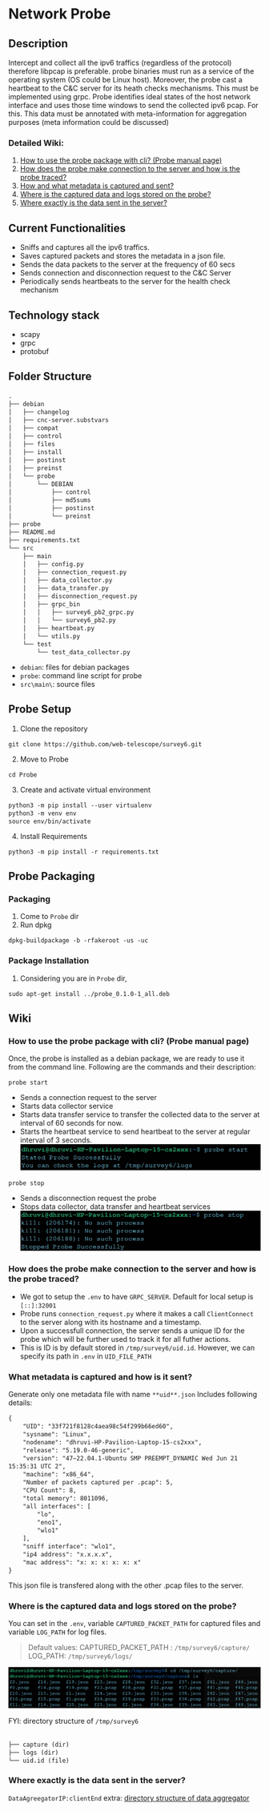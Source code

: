 # Network Probe

## Description
Intercept and collect all the ipv6 traffics (regardless of the protocol) therefore libpcap is preferable. probe binaries must run as a service of the operating system (OS could be Linux host).  Moreover, the probe cast a heartbeat to the C&C server for its heath checks mechanisms. This must be implemented using grpc.  Probe identifies ideal states of the host network interface and uses those time windows to send the collected ipv6 pcap.  For this. This data must be annotated with meta-information for aggregation purposes (meta information could be discussed)

### Detailed Wiki:

1. [How to use the probe package with cli? (Probe manual page)](#how-to-use-the-probe-package-with-cli-probe-manual-page)
2. [How does the probe make connection to the server and how is the probe traced?](#how-does-the-probe-make-connection-to-the-server-and-how-is-the-probe-traced)
3. [How and what metadata is captured and sent?](#what-metadata-is-captured-and-how-is-it-sent)
4. [Where is the captured data and logs stored on the probe?](#where-is-the-captured-data-and-logs-stored-on-the-probe) 
5. [Where exactly is the data sent in the server?](#where-exactly-is-the-data-sent-in-the-server)


## Current Functionalities
* Sniffs and captures all the ipv6 traffics. 
* Saves captured packets and stores the metadata in a json file.
* Sends the data packets to the server at the frequency of 60 secs
* Sends connection and disconnection request to the C&C Server
* Periodically sends heartbeats to the server for the health check mechanism

## Technology stack
* scapy
* grpc
* protobuf

## Folder Structure
```
.
├── debian
│   ├── changelog
│   ├── cnc-server.substvars
│   ├── compat
│   ├── control
│   ├── files
│   ├── install
│   ├── postinst
│   ├── preinst
│   └── probe
│       └── DEBIAN
│           ├── control
│           ├── md5sums
│           ├── postinst
│           └── preinst
├── probe
├── README.md
├── requirements.txt
└── src
    ├── main
    │   ├── config.py
    │   ├── connection_request.py
    │   ├── data_collector.py
    │   ├── data_transfer.py
    │   ├── disconnection_request.py
    │   ├── grpc_bin
    │   │   ├── survey6_pb2_grpc.py
    │   │   └── survey6_pb2.py
    │   ├── heartbeat.py
    │   └── utils.py
    └── test
        └── test_data_collector.py
```
- `debian`: files for debian packages
- `probe`: command line script for probe
- `src\main\`: source files


## Probe Setup  
1. Clone the repository
```
git clone https://github.com/web-telescope/survey6.git
```
2. Move to Probe
```
cd Probe
```
3. Create and activate virtual environment
```
python3 -m pip install --user virtualenv
python3 -m venv env
source env/bin/activate
```
4. Install Requirements
```
python3 -m pip install -r requirements.txt
```

## Probe Packaging

### Packaging
1. Come to `Probe` dir
2. Run dpkg
```
dpkg-buildpackage -b -rfakeroot -us -uc
```

### Package Installation
1. Considering you are in `Probe` dir,
``` 
sudo apt-get install ../probe_0.1.0-1_all.deb 
```



## Wiki
### How to use the probe package with cli? (Probe manual page)
Once, the probe is installed as a debian package, we are ready to use it from the command line. Following are the commands and their description: 
```
probe start
```
* Sends a connection request to the server
* Starts data collector service
* Starts data transfer service to transfer the collected data to the server at interval of 60 seconds for now.
* Starts the heartbeat service to send heartbeat to the server at regular interval of 3 seconds.
![Probe start demo](screenshots/probe-start.png)

```
probe stop
```
* Sends a disconnection request the probe
* Stops data collector, data transfer and heartbeat services
![Probe stop demo](screenshots/probe-stop.png)
### How does the probe make connection to the server and how is the probe traced?
* We got to setup the `.env` to have `GRPC_SERVER`. Default for local setup is `[::]:32001`
* Probe runs `connection_request.py` where it makes a call `ClientConnect` to the server along with its hostname and a timestamp.
* Upon a successfull connection, the server sends a unique ID for the probe which will be further used to track it for all futher actions.
* This is ID is by default stored in `/tmp/survey6/uid.id`. However, we can specify its path in `.env` in `UID_FILE_PATH` 

### What metadata is captured and how is it sent?
Generate only one metadata file with name `**uid**.json`
Includes following details:
```
{
    "UID": "33f721f8128c4aea98c54f299b66ed60",
    "sysname": "Linux",
    "nodename": "dhruvi-HP-Pavilion-Laptop-15-cs2xxx",
    "release": "5.19.0-46-generic",
    "version": "47~22.04.1-Ubuntu SMP PREEMPT_DYNAMIC Wed Jun 21 15:35:31 UTC 2",
    "machine": "x86_64",
    "Number of packets captured per .pcap": 5,
    "CPU Count": 8,
    "total memory": 8011096,
    "all interfaces": [
        "lo",
        "eno1",
        "wlo1"
    ],
    "sniff interface": "wlo1",
    "ip4 address": "x.x.x.x",
    "mac address": "x: x: x: x: x: x"
}
```
This json file is transfered along with the other .pcap files to the server.
### Where is the captured data and logs stored on the probe?
You can set in the `.env`, variable `CAPTURED_PACKET_PATH` for captured files and variable `LOG_PATH` for log files. 
> Default values: 
> CAPTURED_PACKET_PATH : `/tmp/survey6/capture/`
> LOG_PATH: `/tmp/survey6/logs/`

![Capture directory demo](screenshots/capture.png)

FYI: directory structure of `/tmp/survey6`
```

├── capture (dir)
├── logs (dir)
└── uid.id (file)
```

### Where exactly is the data sent in the server?
`DataAgreegatorIP:clientEnd`
extra: [directory structure of data aggregator]()

